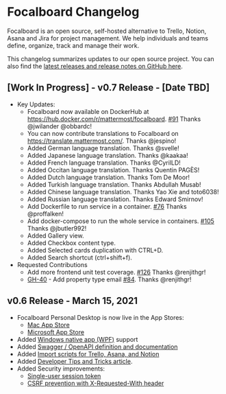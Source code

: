 # Focalboard Changelog

Focalboard is an open source, self-hosted alternative to Trello, Notion, Asana and Jira for project management. We help individuals and teams define, organize, track and manage their work.

This changelog summarizes updates to our open source project. You can also find the [latest releases and release notes on GitHub here](https://github.com/mattermost/focalboard/releases).

## [Work In Progress] - v0.7 Release - [Date TBD]

* Key Updates:
  * Focalboard now available on DockerHub at https://hub.docker.com/r/mattermost/focalboard. [#91](https://github.com/mattermost/focalboard/issues/91) Thanks @jwilander @obbardc!
  * You can now contribute translations to Focalboard on https://translate.mattermost.com/. Thanks @jespino!
  * Added German language translation. Thanks @svelle!
  * Added Japanese language translation. Thanks @kaakaa!
  * Added French language translation. Thanks @CyrilLD!
  * Added Occitan language translation. Thanks Quentin PAGÈS!
  * Added Dutch language translation. Thanks Tom De Moor!
  * Added Turkish language translation. Thanks Abdullah Musab!
  * Added Chinese language translation. Thanks Yao Xie and toto6038!
  * Added Russian language translation. Thanks Edward Smirnov!
  * Add Dockerfile to run service in a container. [#76](https://github.com/mattermost/focalboard/pull/76) Thanks @proffalken!
  * Add docker-compose to run the whole service in containers. [#105](https://github.com/mattermost/focalboard/pull/105) Thanks @jbutler992!
  * Added Gallery view.
  * Added Checkbox content type.
  * Added Selected cards duplication with CTRL+D.
  * Added Search shortcut (ctrl+shift+f).
* Requested Contributions
  * Add more frontend unit test coverage. [#126](https://github.com/mattermost/focalboard/pull/126) Thanks @renjithgr!
  * [GH-40](https://github.com/mattermost/focalboard/issues/40) - Add property type email [#84](https://github.com/mattermost/focalboard/pull/84). Thanks @renjithgr!

## v0.6 Release - March 15, 2021

* Focalboard Personal Desktop is now live in the App Stores:
    * [Mac App Store](https://apps.apple.com/app/apple-store/id1556908618?pt=2114704&ct=changelog&mt=8)
    * [Microsoft App Store](https://www.microsoft.com/store/apps/9NLN2T0SX9VF?cid=changelog)
* Added [Windows native app (WPF)](https://github.com/mattermost/focalboard/tree/main/win-wpf) support
* Added [Swagger / OpenAPI definition and documentation](https://htmlpreview.github.io/?https://github.com/mattermost/focalboard/blob/main/server/swagger/docs/html/index.html)
* Added [Import scripts for Trello, Asana, and Notion](https://github.com/mattermost/focalboard/tree/main/import)
* Added [Developer Tips and Tricks article](https://www.focalboard.com/contribute/getting-started/dev-tips/).
* Added Security improvements:
	* [Single-user session token](https://github.com/mattermost/focalboard/commit/0fe96ad7ed3b0c3a68c9a5889b34b764782f9266)
	* [CSRF prevention with X-Requested-With header](https://github.com/mattermost/focalboard/commit/43c656c9a440e12f87b61d66654ed3d9873b1620)

